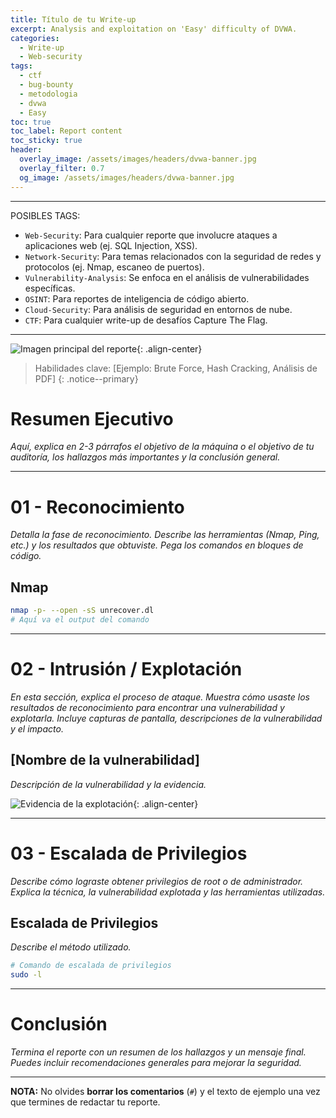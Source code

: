```yaml
---
title: Título de tu Write-up
excerpt: Analysis and exploitation on 'Easy' difficulty of DVWA.
categories:
  - Write-up
  - Web-security
tags:
  - ctf
  - bug-bounty
  - metodologia
  - dvwa
  - Easy
toc: true
toc_label: Report content
toc_sticky: true
header:
  overlay_image: /assets/images/headers/dvwa-banner.jpg
  overlay_filter: 0.7
  og_image: /assets/images/headers/dvwa-banner.jpg
---
```

------------
POSIBLES TAGS:
- `Web-Security`: Para cualquier reporte que involucre ataques a aplicaciones web (ej. SQL Injection, XSS).    
- `Network-Security`: Para temas relacionados con la seguridad de redes y protocolos (ej. Nmap, escaneo de puertos).    
- `Vulnerability-Analysis`: Se enfoca en el análisis de vulnerabilidades específicas.    
- `OSINT`: Para reportes de inteligencia de código abierto.    
- `Cloud-Security`: Para análisis de seguridad en entornos de nube.
- `CTF`: Para cualquier write-up de desafíos Capture The Flag.
- --------------

![Imagen principal del reporte](assets/images/posts/nombre-del-archivo.png){: .align-center}

> Habilidades clave: [Ejemplo: Brute Force, Hash Cracking, Análisis de PDF]
> {: .notice--primary}

# Resumen Ejecutivo

*Aquí, explica en 2-3 párrafos el objetivo de la máquina o el objetivo de tu auditoría, los hallazgos más importantes y la conclusión general.*

---

# 01 - Reconocimiento

*Detalla la fase de reconocimiento. Describe las herramientas (Nmap, Ping, etc.) y los resultados que obtuviste. Pega los comandos en bloques de código.*

## Nmap
~~~ bash
nmap -p- --open -sS unrecover.dl
# Aquí va el output del comando
~~~

---

# 02 - Intrusión / Explotación

*En esta sección, explica el proceso de ataque. Muestra cómo usaste los resultados de reconocimiento para encontrar una vulnerabilidad y explotarla. Incluye capturas de pantalla, descripciones de la vulnerabilidad y el impacto.*

## [Nombre de la vulnerabilidad]
*Descripción de la vulnerabilidad y la evidencia.*

![Evidencia de la explotación](assets/images/posts/nombre-de-la-captura.png){: .align-center}

---

# 03 - Escalada de Privilegios

*Describe cómo lograste obtener privilegios de root o de administrador. Explica la técnica, la vulnerabilidad explotada y las herramientas utilizadas.*

## Escalada de Privilegios
*Describe el método utilizado.*

~~~ bash
# Comando de escalada de privilegios
sudo -l
~~~

---

# Conclusión

*Termina el reporte con un resumen de los hallazgos y un mensaje final. Puedes incluir recomendaciones generales para mejorar la seguridad.*

---

**NOTA:** No olvides **borrar los comentarios** (`#`) y el texto de ejemplo una vez que termines de redactar tu reporte.